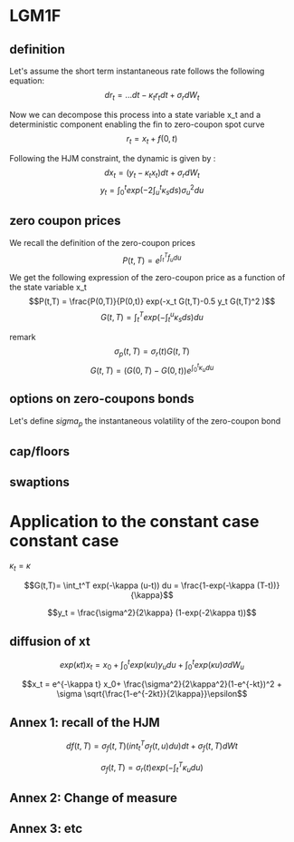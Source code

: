 # LGM1F

## definition
Let's assume the short term instantaneous rate follows the following equation:
$$dr_t = ... dt - \kappa_t r_t dt + \sigma_r dW_t $$

Now we can decompose this process into a state variable x_t and a deterministic component enabling the fin to zero-coupon spot curve
$$r_t = x_t + f(0,t)$$

Following the HJM constraint, the dynamic is given by :
$$dx_t = (y_t - \kappa_t x_t) dt + \sigma_r dW_t$$
$$y_t = \int_0^t exp(-2 \int_u^t \kappa_s ds) \sigma_u^2 du$$

## zero coupon prices
We recall the definition of the zero-coupon prices
$$P(t,T) = e^{\int_t^T f_u du}$$

We get the following expression of the zero-coupon price as a function of the state variable x_t
$$P(t,T) = \frac{P(0,T)}{P(0,t)} exp(-x_t G(t,T)-0.5 y_t G(t,T)^2 )$$
$$G(t,T) = \int_t^T exp(-\int_t^u \kappa_s ds) du$$

remark
$$\sigma_p(t,T) = \sigma_r(t) G(t,T)$$
$$G(t,T)=(G(0,T)-G(0,t))e^{\int_0^t \kappa_u du}$$

## options on zero-coupons bonds
Let's define $sigma_p$ the instantaneous volatility of the zero-coupon bond


## cap/floors

## swaptions

# Application to the constant case constant case
$\kappa_t = \kappa$

$$G(t,T)= \int_t^T exp(-\kappa (u-t)) du = \frac{1-exp(-\kappa (T-t))}{\kappa}$$

$$y_t = \frac{\sigma^2}{2\kappa} (1-exp(-2\kappa t))$$

## diffusion of xt

$$exp(\kappa t)x_t = x_0+\int_0^t exp(\kappa u) y_u du + \int_0^t exp(\kappa u) \sigma dW_u$$

$$x_t = e^{-\kappa t} x_0+ 
         \frac{\sigma^2}{2\kappa^2}(1-e^{-kt})^2 +
         \sigma \sqrt{\frac{1-e^{-2kt}}{2\kappa}}\epsilon$$

## Annex 1: recall of the HJM

$$ df(t,T)=\sigma_f(t,T) (int_t^T \sigma_f(t,u)du)dt+\sigma_f(t,T)dWt $$

$$ \sigma_f(t,T)= \sigma_r(t) exp(-\int_t^T \kappa_u du)$$

## Annex 2: Change of measure
## Annex 3: etc
